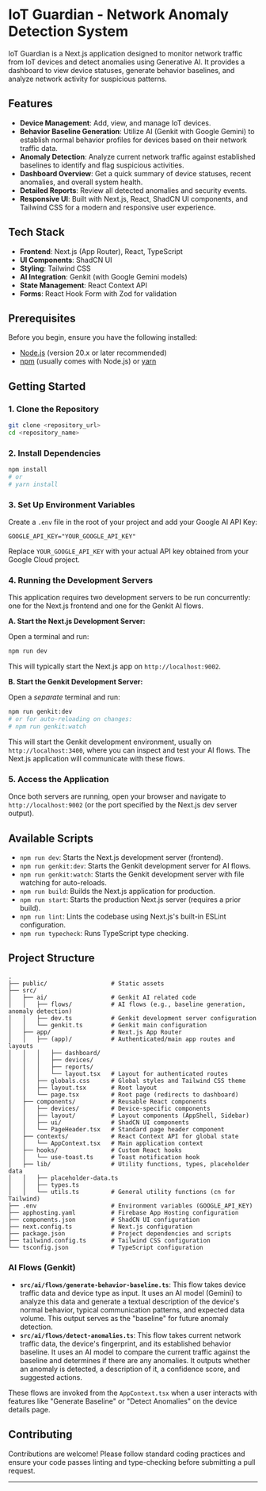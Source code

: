 
# IoT Guardian - Network Anomaly Detection System

IoT Guardian is a Next.js application designed to monitor network traffic from IoT devices and detect anomalies using Generative AI. It provides a dashboard to view device statuses, generate behavior baselines, and analyze network activity for suspicious patterns.

## Features

-   **Device Management**: Add, view, and manage IoT devices.
-   **Behavior Baseline Generation**: Utilize AI (Genkit with Google Gemini) to establish normal behavior profiles for devices based on their network traffic data.
-   **Anomaly Detection**: Analyze current network traffic against established baselines to identify and flag suspicious activities.
-   **Dashboard Overview**: Get a quick summary of device statuses, recent anomalies, and overall system health.
-   **Detailed Reports**: Review all detected anomalies and security events.
-   **Responsive UI**: Built with Next.js, React, ShadCN UI components, and Tailwind CSS for a modern and responsive user experience.

## Tech Stack

-   **Frontend**: Next.js (App Router), React, TypeScript
-   **UI Components**: ShadCN UI
-   **Styling**: Tailwind CSS
-   **AI Integration**: Genkit (with Google Gemini models)
-   **State Management**: React Context API
-   **Forms**: React Hook Form with Zod for validation

## Prerequisites

Before you begin, ensure you have the following installed:

-   [Node.js](https://nodejs.org/) (version 20.x or later recommended)
-   [npm](https://www.npmjs.com/) (usually comes with Node.js) or [yarn](https://yarnpkg.com/)

## Getting Started

### 1. Clone the Repository

```bash
git clone <repository_url>
cd <repository_name>
```

### 2. Install Dependencies

```bash
npm install
# or
# yarn install
```

### 3. Set Up Environment Variables

Create a `.env` file in the root of your project and add your Google AI API Key:

```env
GOOGLE_API_KEY="YOUR_GOOGLE_API_KEY"
```

Replace `YOUR_GOOGLE_API_KEY` with your actual API key obtained from your Google Cloud project.

### 4. Running the Development Servers

This application requires two development servers to be run concurrently: one for the Next.js frontend and one for the Genkit AI flows.

**A. Start the Next.js Development Server:**

Open a terminal and run:

```bash
npm run dev
```

This will typically start the Next.js app on `http://localhost:9002`.

**B. Start the Genkit Development Server:**

Open a _separate_ terminal and run:

```bash
npm run genkit:dev
# or for auto-reloading on changes:
# npm run genkit:watch
```

This will start the Genkit development environment, usually on `http://localhost:3400`, where you can inspect and test your AI flows. The Next.js application will communicate with these flows.

### 5. Access the Application

Once both servers are running, open your browser and navigate to `http://localhost:9002` (or the port specified by the Next.js dev server output).

## Available Scripts

-   `npm run dev`: Starts the Next.js development server (frontend).
-   `npm run genkit:dev`: Starts the Genkit development server for AI flows.
-   `npm run genkit:watch`: Starts the Genkit development server with file watching for auto-reloads.
-   `npm run build`: Builds the Next.js application for production.
-   `npm run start`: Starts the production Next.js server (requires a prior build).
-   `npm run lint`: Lints the codebase using Next.js's built-in ESLint configuration.
-   `npm run typecheck`: Runs TypeScript type checking.

## Project Structure

```
.
├── public/                  # Static assets
├── src/
│   ├── ai/                  # Genkit AI related code
│   │   ├── flows/           # AI flows (e.g., baseline generation, anomaly detection)
│   │   ├── dev.ts           # Genkit development server configuration
│   │   └── genkit.ts        # Genkit main configuration
│   ├── app/                 # Next.js App Router
│   │   ├── (app)/           # Authenticated/main app routes and layouts
│   │   │   ├── dashboard/
│   │   │   ├── devices/
│   │   │   ├── reports/
│   │   │   └── layout.tsx   # Layout for authenticated routes
│   │   ├── globals.css      # Global styles and Tailwind CSS theme
│   │   ├── layout.tsx       # Root layout
│   │   └── page.tsx         # Root page (redirects to dashboard)
│   ├── components/          # Reusable React components
│   │   ├── devices/         # Device-specific components
│   │   ├── layout/          # Layout components (AppShell, Sidebar)
│   │   ├── ui/              # ShadCN UI components
│   │   └── PageHeader.tsx   # Standard page header component
│   ├── contexts/            # React Context API for global state
│   │   └── AppContext.tsx   # Main application context
│   ├── hooks/               # Custom React hooks
│   │   └── use-toast.ts     # Toast notification hook
│   ├── lib/                 # Utility functions, types, placeholder data
│   │   ├── placeholder-data.ts
│   │   ├── types.ts
│   │   └── utils.ts         # General utility functions (cn for Tailwind)
├── .env                     # Environment variables (GOOGLE_API_KEY)
├── apphosting.yaml          # Firebase App Hosting configuration
├── components.json          # ShadCN UI configuration
├── next.config.ts           # Next.js configuration
├── package.json             # Project dependencies and scripts
├── tailwind.config.ts       # Tailwind CSS configuration
└── tsconfig.json            # TypeScript configuration
```

### AI Flows (Genkit)

-   **`src/ai/flows/generate-behavior-baseline.ts`**: This flow takes device traffic data and device type as input. It uses an AI model (Gemini) to analyze this data and generate a textual description of the device's normal behavior, typical communication patterns, and expected data volume. This output serves as the "baseline" for future anomaly detection.
-   **`src/ai/flows/detect-anomalies.ts`**: This flow takes current network traffic data, the device's fingerprint, and its established behavior baseline. It uses an AI model to compare the current traffic against the baseline and determines if there are any anomalies. It outputs whether an anomaly is detected, a description of it, a confidence score, and suggested actions.

These flows are invoked from the `AppContext.tsx` when a user interacts with features like "Generate Baseline" or "Detect Anomalies" on the device details page.


## Contributing

Contributions are welcome! Please follow standard coding practices and ensure your code passes linting and type-checking before submitting a pull request.

---

